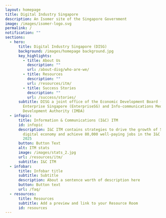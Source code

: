 ```yaml
---
layout: homepage
title: Digital Industry Singapore
description: An Isomer site of the Singapore Government
image: /images/isomer-logo.svg
permalink: /
notification: ""
sections:
  - hero:
      title: Digital Industry Singapore (DISG)
      background: /images/homepage background.jpg
      key_highlights:
        - title: About Us
          description: ""
          url: /about-disg/who-are-we/
        - title: Resources
          description: ""
          url: /resources/itm/
        - title: Success Stories
          description: ""
          url: /success/stories/
      subtitle: DISG a joint office of the Economic Development Board (EDB),
        Enterprise Singapore (EnterpriseSG) and Info-communications Media
        Development Authority (IMDA)
  - infopic:
      title: Information & Communications (I&C) ITM
      id: infopic
      description: I&C ITM contains strategies to drive the growth of Singapore’s
        digital economy and achieve 80,000 well-paying jobs in the I&C sector by
        2025
      button: Button Text
      alt: ITM stats
      image: /images/stats_2.jpg
      url: /resources/itm/
      subtitle: I&C ITM
  - infobar:
      title: Infobar title
      subtitle: Subtitle
      description: About a sentence worth of description here
      button: Button text
      url: /faq/
  - resources:
      title: Resources
      subtitle: Add a preview and link to your Resource Room
      id: resources
---
```


